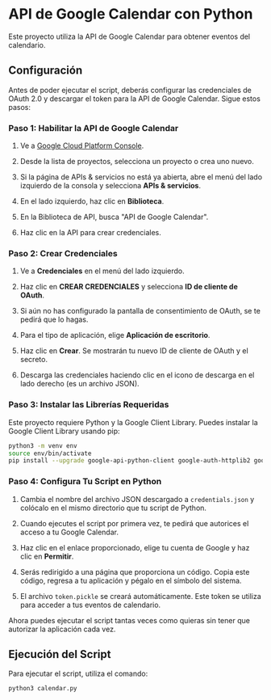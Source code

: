 # API de Google Calendar con Python

Este proyecto utiliza la API de Google Calendar para obtener eventos del calendario.

## Configuración

Antes de poder ejecutar el script, deberás configurar las credenciales de OAuth 2.0 y descargar el token para la API de Google Calendar. Sigue estos pasos:

### Paso 1: Habilitar la API de Google Calendar

1. Ve a [Google Cloud Platform Console](https://console.cloud.google.com/).

2. Desde la lista de proyectos, selecciona un proyecto o crea uno nuevo.

3. Si la página de APIs & servicios no está ya abierta, abre el menú del lado izquierdo de la consola y selecciona **APIs & servicios**.

4. En el lado izquierdo, haz clic en **Biblioteca**.

5. En la Biblioteca de API, busca "API de Google Calendar".

6. Haz clic en la API para crear credenciales.

### Paso 2: Crear Credenciales

1. Ve a **Credenciales** en el menú del lado izquierdo.

2. Haz clic en **CREAR CREDENCIALES** y selecciona **ID de cliente de OAuth**.

3. Si aún no has configurado la pantalla de consentimiento de OAuth, se te pedirá que lo hagas.

4. Para el tipo de aplicación, elige **Aplicación de escritorio**.

5. Haz clic en **Crear**. Se mostrarán tu nuevo ID de cliente de OAuth y el secreto.

6. Descarga las credenciales haciendo clic en el icono de descarga en el lado derecho (es un archivo JSON).

### Paso 3: Instalar las Librerías Requeridas

Este proyecto requiere Python y la Google Client Library. Puedes instalar la Google Client Library usando pip:

```bash
python3 -m venv env
source env/bin/activate
pip install --upgrade google-api-python-client google-auth-httplib2 google-auth-oauthlib
```

### Paso 4: Configura Tu Script en Python

1. Cambia el nombre del archivo JSON descargado a `credentials.json` y colócalo en el mismo directorio que tu script de Python.

2. Cuando ejecutes el script por primera vez, te pedirá que autorices el acceso a tu Google Calendar.

3. Haz clic en el enlace proporcionado, elige tu cuenta de Google y haz clic en **Permitir**.

4. Serás redirigido a una página que proporciona un código. Copia este código, regresa a tu aplicación y pégalo en el símbolo del sistema.

5. El archivo `token.pickle` se creará automáticamente. Este token se utiliza para acceder a tus eventos de calendario.

Ahora puedes ejecutar el script tantas veces como quieras sin tener que autorizar la aplicación cada vez.

## Ejecución del Script

Para ejecutar el script, utiliza el comando:

```bash
python3 calendar.py
```
